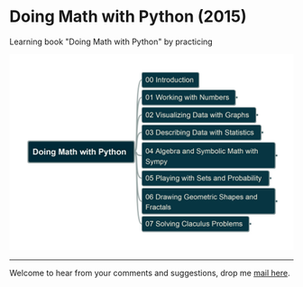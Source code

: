 # Doing Math with Python (2015)

Learning book "Doing Math with Python" by practicing

![bookstructure](img/DoingMathwithPython.jpg)

---

Welcome to hear from your comments and suggestions, drop me [mail here](mailto:xiaoqizhao@outlook.com).

